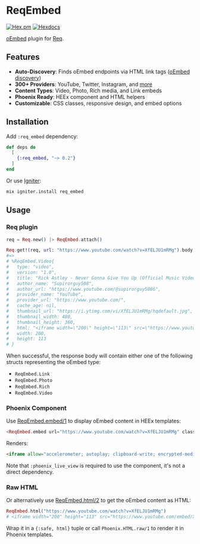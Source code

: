 # ReqEmbed

[![Hex.pm](https://img.shields.io/hexpm/v/req_embed)](https://hex.pm/packages/req_embed)
[![Hexdocs](https://img.shields.io/badge/hexdocs-latest-blue.svg)](https://hexdocs.pm/req_embed)

<!-- MDOC -->

[oEmbed](https://oembed.com) plugin for [Req](https://hex.pm/packages/req).

## Features

* **Auto-Discovery**: Finds oEmbed endpoints via HTML link tags ([oEmbed discovery](https://oembed.com/#section4))
* **300+ Providers**: YouTube, Twitter, Instagram, and [more](https://github.com/leandrocp/req_embed/blob/main/priv/providers.json)
* **Content Types**: Video, Photo, Rich media, and Link embeds
* **Phoenix Ready**: HEEx component and HTML helpers
* **Customizable**: CSS classes, responsive design, and embed options

## Installation

Add `:req_embed` dependency:

```elixir
def deps do
  [
    {:req_embed, "~> 0.2"}
  ]
end
```

Or use [Igniter](https://hexdocs.pm/igniter):

```sh
mix igniter.install req_embed
```

## Usage

### Req plugin

```elixir
req = Req.new() |> ReqEmbed.attach()

Req.get!(req, url: "https://www.youtube.com/watch?v=XfELJU1mRMg").body
#=>
# %ReqEmbed.Video{
#   type: "video",
#   version: "1.0",
#   title: "Rick Astley - Never Gonna Give You Up (Official Music Video)",
#   author_name: "Supirorguy508",
#   author_url: "https://www.youtube.com/@supirorguy5086",
#   provider_name: "YouTube",
#   provider_url: "https://www.youtube.com/",
#   cache_age: nil,
#   thumbnail_url: "https://i.ytimg.com/vi/XfELJU1mRMg/hqdefault.jpg",
#   thumbnail_width: 480,
#   thumbnail_height: 360,
#   html: "<iframe width=\"200\" height=\"113\" src=\"https://www.youtube.com/embed/XfELJU1mRMg?feature=oembed\" frameborder=\"0\" allow=\"accelerometer; autoplay; clipboard-write; encrypted-media; gyroscope; picture-in-picture; web-share\" referrerpolicy=\"strict-origin-when-cross-origin\" allowfullscreen title=\"Rick Astley - Never Gonna Give You Up (Official Music Video)\"></iframe>",
#   width: 200,
#   height: 113
# }
```

When successful, the response body will contain either one of the following structs representing the oEmbed type:

  - `ReqEmbed.Link`
  - `ReqEmbed.Photo`
  - `ReqEmbed.Rich`
  - `ReqEmbed.Video`

### Phoenix Component

Use [ReqEmbed.embed/1](https://hexdocs.pm/req_embed/ReqEmbed.html#req_embed/1) to display oEmbed content in HEEx templates:

```heex
<ReqEmbed.embed url="https://www.youtube.com/watch?v=XfELJU1mRMg" class="aspect-video" />
```

Renders:

```html
<iframe allow="accelerometer; autoplay; clipboard-write; encrypted-media; gyroscope; picture-in-picture; web-share" allowfullscreen="allowfullscreen" class="aspect-video" frameborder="0" referrerpolicy="strict-origin-when-cross-origin" src="https://www.youtube.com/embed/XfELJU1mRMg?feature=oembed" title="Rick Astley - Never Gonna Give You Up (Official Music Video)"></iframe>
```

Note that `:phoenix_live_view` is required to use the component, it's not a direct dependency.

### Raw HTML

Or alternatively use [ReqEmbed.html/2](https://hexdocs.pm/req_embed/ReqEmbed.html#html/2) to get the oEmbed content as HTML:

```elixir
ReqEmbed.html("https://www.youtube.com/watch?v=XfELJU1mRMg")
# <iframe width="200" height="113" src="https://www.youtube.com/embed/XfELJU1mRMg?feature=oembed" frameborder="0" allow="accelerometer; autoplay; clipboard-write; encrypted-media; gyroscope; picture-in-picture; web-share" referrerpolicy="strict-origin-when-cross-origin" allowfullscreen title="Rick Astley - Never Gonna Give You Up (Official Music Video)"></iframe>
```

Wrap it in a `{:safe, html}` tuple or call `Phoenix.HTML.raw/1` to render it in Phoenix templates.
